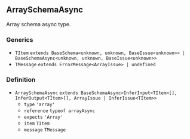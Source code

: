 ArraySchemaAsync
----------------

Array schema async type.

### Generics

*   `TItem` `extends BaseSchema<unknown, unknown, BaseIssue<unknown>> | BaseSchemaAsync<unknown, unknown, BaseIssue<unknown>>`
*   `TMessage` `extends ErrorMessage<ArrayIssue> | undefined`

### Definition

*   `ArraySchemaAsync` `extends BaseSchemaAsync<InferInput<TItem>[], InferOutput<TItem>[], ArrayIssue | InferIssue<TItem>>`
    *   `type` `'array'`
    *   `reference` `typeof arrayAsync`
    *   `expects` `'Array'`
    *   `item` `TItem`
    *   `message` `TMessage`